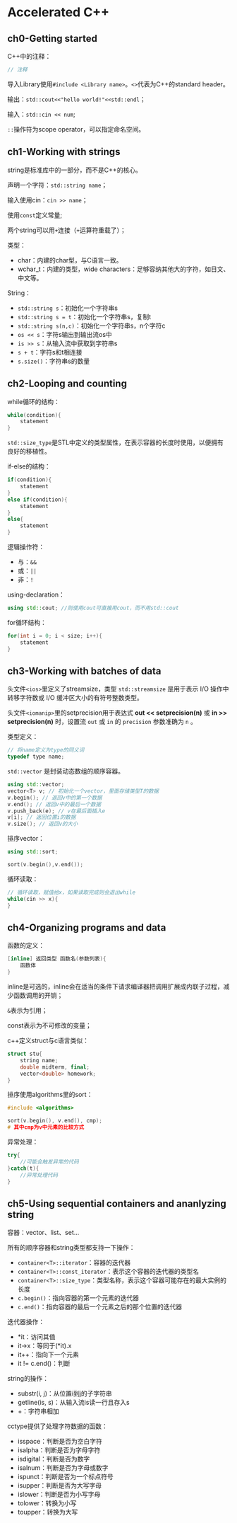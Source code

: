 # Accelerated C++

## ch0-Getting started

C++中的注释：

```cpp
// 注释
```

导入Library使用`#include <Library name>`。`<>`代表为C++的standard header。

输出：`std::cout<<"hello world!"<<std::endl`；

输入：`std::cin << num`;

`::`操作符为scope operator，可以指定命名空间。

## ch1-Working with strings

string是标准库中的一部分，而不是C++的核心。

声明一个字符：`std::string name`；

输入使用cin：`cin >> name`；

使用`const`定义常量;

两个string可以用`+`连接（`+`运算符重载了）；

类型：

* char：内建的char型，与C语言一致。
* wchar_t：内建的类型，wide characters：足够容纳其他大的字符，如日文、中文等。

String：

* `std::string s`：初始化一个字符串s
* `std::string s = t`：初始化一个字符串s，复制t
* `std::string s(n,c)`：初始化一个字符串s，n个字符c
* `os << s`：字符s输出到输出流os中
* `is >> s`：从输入流中获取到字符串s
* `s + t`：字符s和t相连接
* `s.size()`：字符串s的数量

## ch2-Looping and counting

while循环的结构：

```cpp
while(condition){
    statement
}
```

`std::size_type`是STL中定义的类型属性，在表示容器的长度时使用，以便拥有良好的移植性。

if-else的结构：

```cpp
if(condition){
    statement
}
else if(condition){
    statement
}
else{
    statement
}
```

逻辑操作符：

* 与：`&&`
* 或：`||`
* 非：`!`

using-declaration：

```cpp
using std::cout; //则使用cout可直接用cout，而不用std::cout
```

for循环结构：

```cpp
for(int i = 0; i < size; i++){
    statement
}
```

## ch3-Working with batches of data

头文件`<ios>`里定义了streamsize，类型 `std::streamsize` 是用于表示 I/O 操作中转移字符数或 I/O 缓冲区大小的有符号整数类型。

头文件`<iomanip>`里的setprecision用于表达式 **out << setprecision(n)** 或 **in >> setprecision(n)** 时，设置流 `out` 或 `in` 的 `precision` 参数准确为 `n` 。

类型定义：

```cpp
// 将name定义为type的同义词
typedef type name;
```

`std::vector` 是封装动态数组的顺序容器。

```cpp
using std::vector;
vector<T> v; // 初始化一个vector，里面存储类型T的数据
v.begin(); // 返回v中的第一个数据
v.end(); // 返回v中的最后一个数据
v.push_back(e); // v在最后面插入e
v[i]; // 返回位置i的数据
v.size(); // 返回v的大小
```

排序vector：

```cpp
using std::sort;

sort(v.begin(),v.end());
```

循环读取：

```cpp
// 循环读取，赋值给x，如果读取完成则会退出while
while(cin >> x){
}
```

## ch4-Organizing programs and data

函数的定义：

```cpp
[inline] 返回类型 函数名(参数列表){
    函数体
}
```

inline是可选的，inline会在适当的条件下请求编译器把调用扩展成内联子过程，减少函数调用的开销；

`&`表示为引用；

const表示为不可修改的变量；

c++定义struct与c语言类似：

```cpp
struct stu{
    string name;
    double midterm, final;
    vector<double> homework;
}
```

排序使用algorithms里的sort：

```cpp
#include <algorithms>

sort(v.begin(), v.end(), cmp);
# 其中cmp为v中元素的比较方式
```

异常处理：

```cpp
try{
    //可能会触发异常的代码
}catch(t){
    //异常处理代码
}
```

## ch5-Using sequential containers and ananlyzing string

容器：vector、list、set...

所有的顺序容器和string类型都支持一下操作：

* `container<T>::iterator`：容器的迭代器
* `container<T>::const_iterator`：表示这个容器的迭代器的类型名
* `container<T>::size_type`：类型名称，表示这个容器可能存在的最大实例的长度
* `c.begin()`：指向容器的第一个元素的迭代器
* `c.end()`：指向容器的最后一个元素之后的那个位置的迭代器

迭代器操作：

* *it：访问其值
* it->x：等同于(*it).x
* it++：指向下一个元素
* it != c.end()：判断

string的操作：

* substr(i, j)：从位置i到j的子字符串
* getline(is, s)：从输入流is读一行且存入s
* +：字符串相加

cctype提供了处理字符数据的函数：

* isspace：判断是否为空白字符
* isalpha：判断是否为字母字符
* isdigital：判断是否为数字
* isalnum：判断是否为字母或数字
* ispunct：判断是否为一个标点符号
* isupper：判断是否为大写字母
* islower：判断是否为小写字母
* tolower：转换为小写
* toupper：转换为大写

